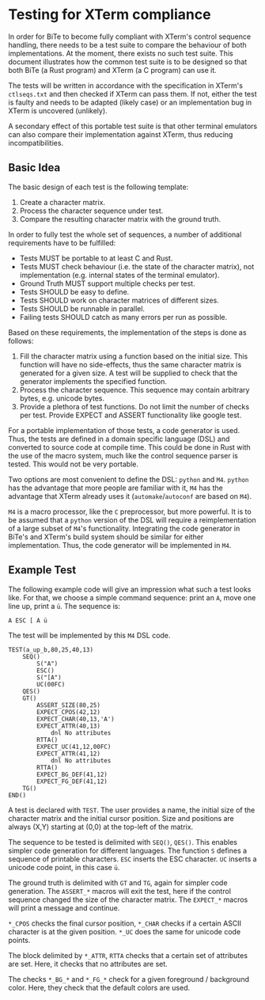 # Testing for XTerm compliance

In order for BiTe to become fully compliant with XTerm's control sequence
handling, there needs to be a test suite to compare the behaviour of both
implementations. At the moment, there exists no such test suite. This document
illustrates how the common test suite is to be designed so that both BiTe (a
Rust program) and XTerm (a C program) can use it.

The tests will be written in accordance with the specification
in XTerm's `ctlseqs.txt` and then checked if XTerm can pass them. If not, either the
test is faulty and needs to be adapted (likely case) or an implementation bug
in XTerm is uncovered (unlikely).

A secondary effect of this portable test suite is that other terminal emulators
can also compare their implementation against XTerm, thus reducing
incompatibilities.

## Basic Idea

The basic design of each test is the following template:

1. Create a character matrix.
2. Process the character sequence under test.
3. Compare the resulting character matrix with the ground truth.

In order to fully test the whole set of sequences, a number of additional
requirements have to be fulfilled:

- Tests MUST be portable to at least C and Rust.
- Tests MUST check behaviour (i.e. the state of the character matrix), not
  implementation (e.g. internal states of the terminal emulator).
- Ground Truth MUST support multiple checks per test.
- Tests SHOULD be easy to define.
- Tests SHOULD work on character matrices of different sizes.
- Tests SHOULD be runnable in parallel.
- Failing tests SHOULD catch as many errors per run as possible.

Based on these requirements, the implementation of the steps is done as follows:

1. Fill the character matrix using a function based on the initial size. This
   function will have no side-effects, thus the same character matrix is
   generated for a given size. A test will be supplied to check that the
   generator implements the specified function.
2. Process the character sequence. This sequence may contain arbitrary bytes,
   e.g. unicode bytes.
3. Provide a plethora of test functions. Do not limit the number of checks per
   test. Provide EXPECT and ASSERT functionality like google test.

For a portable implementation of those tests, a code generator is used. Thus,
the tests are defined in a domain specific language (DSL) and converted to
source code at compile time. This could be done in Rust with the use of the
macro system, much like the control sequence parser is tested. This would not
be very portable.

Two options are most convenient to define the DSL: `python` and `M4`. `python`
has the advantage that more people are familiar with it, `M4` has the
advantage that XTerm already uses it (`automake`/`autoconf` are based on
`M4`).

`M4` is a macro processor, like the `C` preprocessor, but more powerful. It is
to be assumed that a `python` version of the DSL will require a
reimplementation of a large subset of `M4`'s  functionality. Integrating the
code generator in BiTe's and XTerm's build system should be similar for either
implementation. Thus, the code generator will be implemented in `M4`.

## Example Test

The following example code will give an impression what such a test looks
like. For that, we choose a simple command sequence: print an `A`, move one
line up, print a `ü`. The sequence is:

    A ESC [ A ü

The test will be implemented by this `M4` DSL code.

    TEST(a_up_b,80,25,40,13)
        SEQ()
            S("A")
            ESC()
            S("[A")
            UC(00FC)
        QES()
        GT()
            ASSERT_SIZE(80,25)
            EXPECT_CPOS(42,12)
            EXPECT_CHAR(40,13,'A')
            EXPECT_ATTR(40,13)
                dnl No attributes
            RTTA()
            EXPECT_UC(41,12,00FC)
            EXPECT_ATTR(41,12)
                dnl No attributes
            RTTA()
            EXPECT_BG_DEF(41,12)
            EXPECT_FG_DEF(41,12)
        TG()
    END()

A test is declared with `TEST`. The user provides a name, the initial size of
the character matrix and the initial cursor position. Size and positions are
always (X,Y) starting at (0,0) at the top-left of the matrix.

The sequence to be tested is delimited with `SEQ()`, `QES()`. This enables
simpler code generation for different languages. The function `S` defines a
sequence of printable characters. `ESC` inserts the ESC character. `UC`
inserts a unicode code point, in this case `ü`.

The ground truth is delimited with `GT` and `TG`, again for simpler code
generation. The `ASSERT_*` macros will exit the test, here if the control
sequence changed the size of the character matrix. The `EXPECT_*` macros will
print a message and continue.

`*_CPOS` checks the final cursor position, `*_CHAR` checks if a certain ASCII
character is at the given position. `*_UC` does the same for unicode code
points.

The block delimited by `*_ATTR`, `RTTA` checks that a certain set of
attributes are set. Here, it checks that no attributes are set.

The checks `*_BG_*` and `*_FG_*` check for a given foreground / background
color. Here, they check that the default colors are used.
